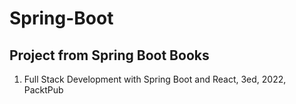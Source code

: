 # Spring-Boot
## Project from Spring Boot Books

1. Full Stack Development with Spring Boot and React, 3ed, 2022, PacktPub

